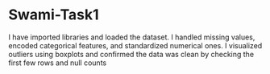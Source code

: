 # Swami-Task1
I have imported libraries and loaded the dataset. I handled missing values, encoded categorical features, and standardized numerical ones. I visualized outliers using boxplots and confirmed the data was clean by checking the first few rows and null counts
